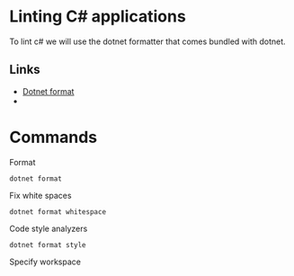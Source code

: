 # Linting C# applications
To lint c# we will use the dotnet formatter that comes bundled with dotnet.

## Links
- [Dotnet format](https://github.com/dotnet/format)
-

# Commands
Format
```
dotnet format
```
Fix white spaces
```
dotnet format whitespace
```
Code style analyzers
```
dotnet format style
```
Specify workspace
